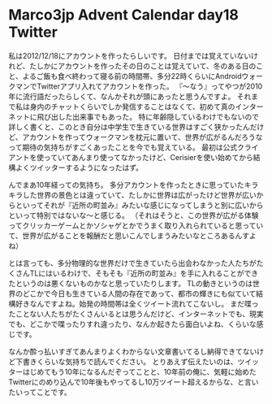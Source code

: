 # Marco3jp Advent Calendar day18 Twitter

私は2012/12/18にアカウントを作ったらしいです。
日付までは覚えていないけれど、たしかにアカウントを作ったその日のことは覚えていて、冬のある日のこと、よるご飯も食べ終わって寝る前の時間帯、多分22時くらいにAndroidウォークマンでTwitterアプリ入れてアカウントを作った。
『〜なう』ってやつが2010年に流行語だったらしくて、なんかそれが頭にあったと思うんですよ。
それまで私は身内のチャットくらいでしか発信することはなくて、初めて真のインターネットに飛び出した出来事でもあった。
特に年齢隠しているわけでもないので詳しく書くと、このとき自分は中学生で生きている世界はすごく狭かったんだけど、アカウントを作ってウォークマンを枕元に置いて、世界が広がるんだろうなって期待の気持ちがすごくあったことを今でも覚えている。
最初は公式クライアントを使っていてあんまり使ってなかったけど、Cerisierを使い始めてから結構よくツイッターするようになったはず。

んでまあ10年経っての気持ち。
多分アカウントを作ったときに思っていたキラキラした世界の景色とは違っていて、たしかに世界は広がったけど世界が広いからといってそれが『近所の町並み』みたいな感じになってしまうと別に広いからといって特別ではないな〜と感じる。
（それはそうと、この世界が広がる体験ってクリッカーゲームとかソシャゲとかでうまく取り入れられていると思っていて、世界が広がることを報酬だと思いこんでしまうみたいなところあるんすよね）

とは言っても、多分物理的な世界だけで生きていたら出会わなかった人たちがたくさんTLにはいるわけで、そもそも『近所の町並み』を手に入れることができたというのは悪くないものかなと思っていたりします。
TLの動きというのは世界のどこかで今日も生きている人間の存在であって、都市の輝きにも似ていて結構好きなんですよね。始発の時間帯は全くツイート流れてこないし。
まだ喋ったことない人たちがたくさんいるとは思うんだけど、インターネットでも、現実でも、どこかで喋ったりすれ違ったり、なんか起きたら面白いよね、くらいな感じです。

なんか酔っ払いすぎてあんまりよくわからない文章書いてるし納得できてないけど下書きくらいな気持ちで読んでください。
とりあえず伝えたいのは、ツイッターはじめてもう10年になるんだぞってことと、10年前の俺に、気軽に始めたTwitterにのめり込んで10年後もやってるし10万ツイート超えるからな、と言いたいってことです。
